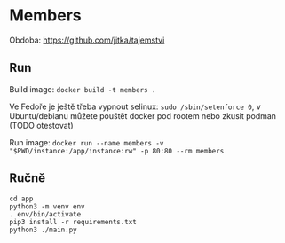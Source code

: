 
# Members

Obdoba: 
https://github.com/jitka/tajemstvi

## Run

Build image: `docker build -t members .`

Ve Fedoře je ještě třeba vypnout selinux: `sudo /sbin/setenforce 0`,
v Ubuntu/debianu můžete pouštět docker pod rootem nebo zkusit podman 
(TODO otestovat)

Run image: `docker run --name members -v "$PWD/instance:/app/instance:rw" -p 80:80 --rm members`

## Ručně
```
cd app
python3 -m venv env
. env/bin/activate
pip3 install -r requirements.txt
python3 ./main.py
```


